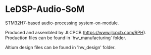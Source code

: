 # LeDSP-Audio-SoM
 STM32H7-based audio-processing system-on-module.
 
 Produced and assembled by JLCPCB (https://www.jlcpcb.com/RPH). Production files can be found in 'hw_manufacturing' folder.
 
 Altium design files can be found in 'hw_design' folder.
